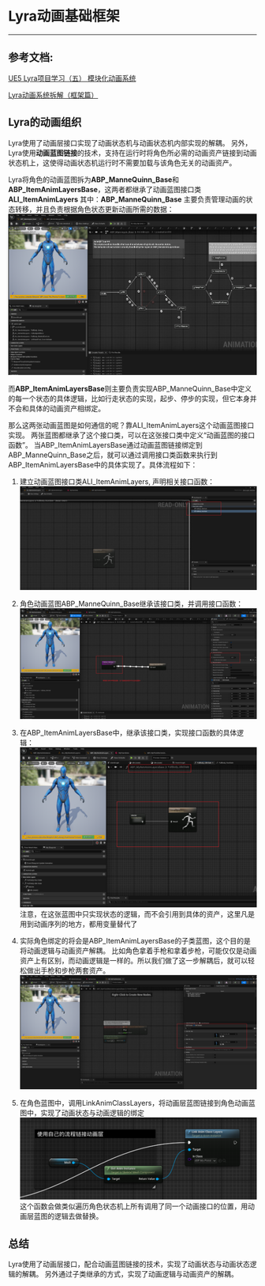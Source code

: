# Lyra动画基础框架
***

## 参考文档: 
[UE5 Lyra项目学习（五） 模块化动画系统](https://zhuanlan.zhihu.com/p/599610314)

[Lyra动画系统拆解（框架篇）](https://zhuanlan.zhihu.com/p/628247619)


## Lyra的动画组织
Lyra使用了动画层接口实现了动画状态机与动画状态机内部实现的解耦。 另外，Lyra使用**动画蓝图链接**的技术，支持在运行时将角色所必需的动画资产链接到动画状态机上，这使得动画状态机运行时不需要加载与该角色无关的动画资产。

Lyra将角色的动画蓝图拆为**ABP_ManneQuinn_Base**和**ABP_ItemAnimLayersBase**，这两者都继承了动画蓝图接口类**ALI_ItemAnimLayers**
其中：**ABP_ManneQuinn_Base** 主要负责管理动画的状态转移，并且负责根据角色状态更新动画所需的数据：
![](./Image/2025-08-02-22-34-34.png)

而**ABP_ItemAnimLayersBase**则主要负责实现ABP_ManneQuinn_Base中定义的每一个状态的具体逻辑，比如行走状态的实现，起步、停步的实现，但它本身并不会和具体的动画资产相绑定。

那么这两张动画蓝图是如何通信的呢？靠ALI_ItemAnimLayers这个动画蓝图接口实现。 两张蓝图都继承了这个接口类，可以在这张接口类中定义“动画蓝图的接口函数”。 当ABP_ItemAnimLayersBase通过动画蓝图链接绑定到ABP_ManneQuinn_Base之后，就可以通过调用接口类函数来执行到ABP_ItemAnimLayersBase中的具体实现了。具体流程如下：

1. 建立动画蓝图接口类ALI_ItemAnimLayers, 声明相关接口函数：
   ![](./Image/2025-08-02-22-39-45.png)

2. 角色动画蓝图ABP_ManneQuinn_Base继承该接口类，并调用接口函数：
![](./Image/2025-08-02-22-41-29.png)

3. 在ABP_ItemAnimLayersBase中，继承该接口类，实现接口函数的具体逻辑：
![](./Image/2025-08-02-22-42-18.png)
注意，在这张蓝图中只实现状态的逻辑，而不会引用到具体的资产，这里凡是用到动画序列的地方，都用变量替代了

4. 实际角色绑定的将会是ABP_ItemAnimLayersBase的子类蓝图，这个目的是将动画逻辑与动画资产解耦。 比如角色拿着手枪和拿着步枪，可能仅仅是动画资产上有区别，而动画逻辑是一样的。所以我们做了这一步解耦后，就可以轻松做出手枪和步枪两套资产。
![](./Image/2025-08-02-22-47-11.png)

5. 在角色蓝图中，调用LinkAnimClassLayers，将动画层蓝图链接到角色动画蓝图中，实现了动画状态与动画逻辑的绑定
![](./Image/2025-08-02-22-48-03.png)
这个函数会做类似遍历角色状态机上所有调用了同一个动画接口的位置，用动画层蓝图的逻辑去做替换。

## 总结
Lyra使用了动画层接口，配合动画蓝图链接的技术，实现了动画状态与动画状态逻辑的解耦。 另外通过子类继承的方式，实现了动画逻辑与动画资产的解耦。